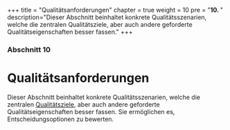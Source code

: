 +++
title = "Qualitätsanforderungen"
chapter = true
weight = 10
pre = "<b>10. </b>"
description="Dieser Abschnitt beinhaltet konkrete Qualitätsszenarien, welche die zentralen Qualitätsziele, aber auch andere geforderte Qualitätseigenschaften besser fassen."
+++

### Abschnitt 10

# Qualitätsanforderungen

Dieser Abschnitt beinhaltet konkrete Qualitätsszenarien, welche die zentralen [Qualitätsziele](/01_einfuehrung/02_qualitaetsziele/), aber auch andere geforderte Qualitätseigenschaften besser fassen.
Sie ermöglichen es, Entscheidungsoptionen zu bewerten.
